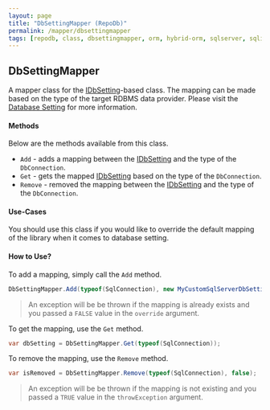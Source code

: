 ```yaml
---
layout: page
title: "DbSettingMapper (RepoDb)"
permalink: /mapper/dbsettingmapper
tags: [repodb, class, dbsettingmapper, orm, hybrid-orm, sqlserver, sqlite, mysql, postgresql]
---
```


## DbSettingMapper

A mapper class for the [IDbSetting](/interface/idbsetting)-based class. The mapping can be made based on the type of the target RDBMS data provider. Please visit the [Database Setting](/extensibility/databasesetting) for more information.

#### Methods

Below are the methods available from this class.

- `Add` - adds a mapping between the [IDbSetting](/interface/idbsetting) and the type of the `DbConnection`.
- `Get` - gets the mapped [IDbSetting](/interface/idbsetting) based on the type of the `DbConnection`.
- `Remove` - removed the mapping between the [IDbSetting](/interface/idbsetting) and the type of the `DbConnection`.

#### Use-Cases

You should use this class if you would like to override the default mapping of the library when it comes to database setting.

#### How to Use?

To add a mapping, simply call the `Add` method.

```csharp
DbSettingMapper.Add(typeof(SqlConnection), new MyCustomSqlServerDbSetting(), true);
```

> An exception will be be thrown if the mapping is already exists and you passed a `FALSE` value in the `override` argument.

To get the mapping, use the `Get` method.

```csharp
var dbSetting = DbSettingMapper.Get(typeof(SqlConnection));
```

To remove the mapping, use the `Remove` method.

```csharp
var isRemoved = DbSettingMapper.Remove(typeof(SqlConnection), false);
```

> An exception will be be thrown if the mapping is not existing and you passed a `TRUE` value in the `throwException` argument.

